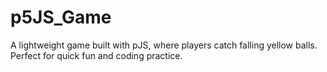 # p5JS_Game
A lightweight game built with pJS, where players catch falling yellow balls. Perfect for quick fun and coding practice.
